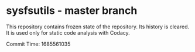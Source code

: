# sysfsutils - master branch

This repository contains frozen state of the repository.
Its history is cleared. It is used only for static code
analysis with Codacy.

Commit Time: 1685561035